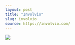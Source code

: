 ```yaml
---
layout: post
title: "Involvio"
slug: involvio
source: https://involvio.com/
---
```


<img src="{{ site.url }}/assets/img/screenshots/involvio.jpg">
